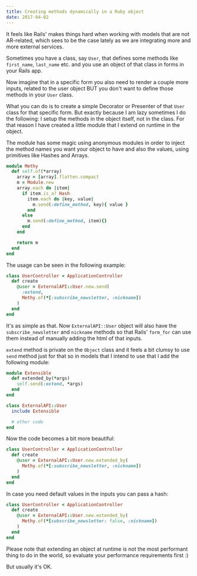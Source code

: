 ```yaml
---
title: Creating methods dynamically in a Ruby object
date: 2017-04-02
---
```


It feels like Rails' makes things hard when working with models that are not
AR-related, which sees to be the case lately as we are integrating more and more external services.

Sometimes you have a class, say `User`, that defines some methods like
`first_name`, `last_name` etc. and you use an object of that class in forms in your
Rails app.

Now imagine that in a specific form you also need to render a couple more inputs,
related to the user object BUT you don't want to define those methods in your `User` class.

What you can do is to create a simple Decorator or Presenter of that `User` class
for that specific form. But exactly because I am lazy sometimes I do the following:
I setup the methods in the object itself, not in the class. For that reason I have
created a little module that I extend on runtime in the object.

The module has some magic using anonymous modules in order to inject the method names you want your object
to have and also the values, using primitives like Hashes and Arrays.

```ruby
module Methy
  def self.of(*array)
    array = [array].flatten.compact
    m = Module.new
    array.each do |item|
      if item.is_a? Hash
        item.each do |key, value|
          m.send(:define_method, key){ value }
        end
      else
        m.send(:define_method, item){}
      end
    end

    return m
  end
end
```

The usage can be seen in the following example:

```ruby
class UserController < ApplicationController
  def create
    @user = ExternalAPI::User.new.send(
      :extend,
      Methy.of(*[:subscribe_newsletter, :nickname])
    )
  end
end
```

It's as simple as that. Now `ExternalAPI::User` object will also have the
`subscribe_newsletter` and `nickname` methods so that Rails' `form_for` can use
them instead of manually adding the html of that inputs.

`extend` method is private on the `Object` class and it feels a bit clumsy to use
`send` method just for that so in models that I intend to use that I add the following
module:

```ruby
module Extensible
  def extended_by(*args)
    self.send(:extend, *args)
  end
end

class ExternalAPI::User
  include Extensible

  # other code
end
```

Now the code becomes a bit more beautiful:
```ruby
class UserController < ApplicationController
  def create
    @user = ExternalAPI::User.new.extended_by(
      Methy.of(*[:subscribe_newsletter, :nickname])
    )
  end
end
```


In case you need default values in the inputs you can pass a hash:

```ruby
class UserController < ApplicationController
  def create
    @user = ExternalAPI::User.new.extended_by(
      Methy.of(*[subscribe_newsletter: false, :nickname])
    )
  end
end
```

Please note that extending an object at runtime is not the most performant thing
to do in the world, so evaluate your performance requirements first :)

But usually it's OK.
